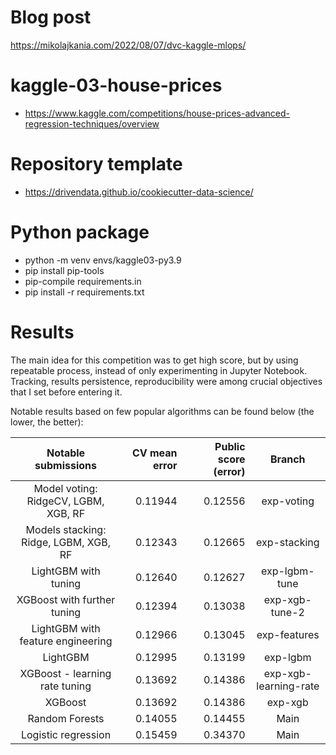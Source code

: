 # Blog post
https://mikolajkania.com/2022/08/07/dvc-kaggle-mlops/

# kaggle-03-house-prices
- https://www.kaggle.com/competitions/house-prices-advanced-regression-techniques/overview

# Repository template
- https://drivendata.github.io/cookiecutter-data-science/

# Python package
- python -m venv envs/kaggle03-py3.9
- pip install pip-tools
- pip-compile requirements.in
- pip install -r requirements.txt

# Results

The main idea for this competition was to get high score, but by using repeatable process, instead of only experimenting in Jupyter Notebook. Tracking, results persistence, reproducibility were among crucial objectives that I set before entering it.

Notable results based on few popular algorithms can be found below (the lower, the better):

|          Notable submissions          |  CV mean error | Public score (error) |        Branch         |
|:-------------------------------------:|---------------:|---------------------:|:---------------------:|
| Model voting: RidgeCV, LGBM, XGB, RF  |        0.11944 |              0.12556 |      exp-voting       |
| Models stacking: Ridge, LGBM, XGB, RF |        0.12343 |              0.12665 |     exp-stacking      |
|         LightGBM with tuning          |        0.12640 |              0.12627 |     exp-lgbm-tune     |
|      XGBoost with further tuning      |        0.12394 |              0.13038 |    exp-xgb-tune-2     |
|   LightGBM with feature engineering   |        0.12966 |              0.13045 |     exp-features      |
|               LightGBM                |        0.12995 |              0.13199 |       exp-lgbm        |
|    XGBoost - learning rate tuning     |        0.13692 |              0.14386 | exp-xgb-learning-rate |
|                XGBoost                |        0.13692 |              0.14386 |        exp-xgb        |
|            Random Forests             |        0.14055 |              0.14455 |         Main          |
|          Logistic regression          |        0.15459 |              0.34370 |         Main          |
